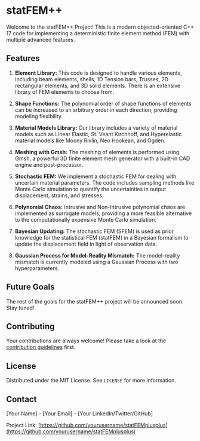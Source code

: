 # statFEM++

Welcome to the statFEM++ Project! This is a modern objected-oriented C++ 17 code for implementing a deterministic finite element method (FEM) with multiple advanced features.

## Features

1. **Element Library:** This code is designed to handle various elements, including beam elements, shells, 1D Tension bars, Trusses, 2D rectangular elements, and 3D solid elements. There is an extensive library of FEM elements to choose from.

2. **Shape Functions:** The polynomial order of shape functions of elements can be increased to an arbitrary order in each direction, providing modeling flexibility.

3. **Material Models Library:** Our library includes a variety of material models such as Linear Elastic, St. Veant Kirchhoff, and Hyperelastic material models like Moony Rivlin, Neo Hookean, and Ogden.

4. **Meshing with Gmsh:** The meshing of elements is performed using Gmsh, a powerful 3D finite element mesh generator with a built-in CAD engine and post-processor.

5. **Stochastic FEM:** We implement a stochastic FEM for dealing with uncertain material parameters. The code includes sampling methods like Monte Carlo simulation to quantify the uncertainties in output displacement, strains, and stresses.

6. **Polynomial Chaos:** Intrusive and Non-Intrusive polynomial chaos are implemented as surrogate models, providing a more feasible alternative to the computationally expensive Monte Carlo simulation.

7. **Bayesian Updating:** The stochastic FEM (SFEM) is used as prior knowledge for the statistical FEM (statFEM) in a Bayesian formalism to update the displacement field in light of observation data.

8. **Gaussian Process for Model-Reality Mismatch:** The model-reality mismatch is currently modeled using a Gaussian Process with two hyperparameters.

## Future Goals

The rest of the goals for the statFEM++ project will be announced soon. Stay tuned!

## Contributing

Your contributions are always welcome! Please take a look at the [contribution guidelines](CONTRIBUTING.md) first.

## License

Distributed under the MIT License. See `LICENSE` for more information.

## Contact

[Your Name] - [Your Email] - [Your LinkedIn/Twitter/GitHub]

Project Link: [https://github.com/yourusername/statFEMplusplus](https://github.com/yourusername/statFEMplusplus)
